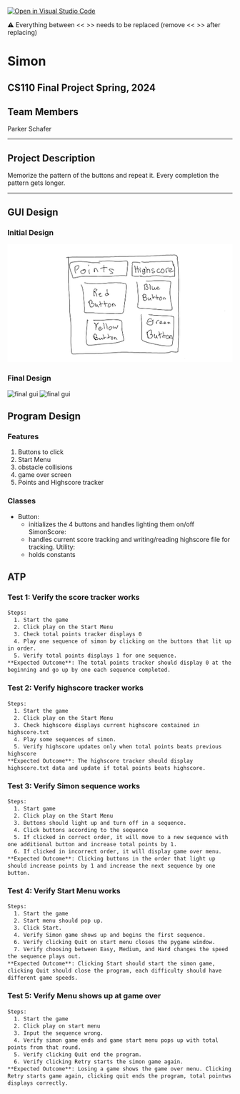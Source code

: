 [![Open in Visual Studio Code](https://classroom.github.com/assets/open-in-vscode-718a45dd9cf7e7f842a935f5ebbe5719a5e09af4491e668f4dbf3b35d5cca122.svg)](https://classroom.github.com/online_ide?assignment_repo_id=14587785&assignment_repo_type=AssignmentRepo)

:warning: Everything between << >> needs to be replaced (remove << >> after replacing)

# Simon
## CS110 Final Project  Spring, 2024

## Team Members

Parker Schafer

***

## Project Description

Memorize the pattern of the buttons and repeat it. Every completion the pattern gets longer.

***    

## GUI Design

### Initial Design

![initial gui](assets/gui.jpg)

### Final Design

![final gui](assets/finalgui.jpg)
![final gui](assets/finalgui2.jpg)

## Program Design

### Features

1. Buttons to click
2. Start Menu
3. obstacle collisions  
4. game over screen
5. Points and Highscore tracker

### Classes

- Button:
    - initializes the 4 buttons and handles lighting them on/off 
  SimonScore:
    - handles current score tracking and writing/reading highscore file for tracking.
  Utility:
    - holds constants

## ATP

### Test 1: Verify the score tracker works
    Steps:
      1. Start the game
      2. Click play on the Start Menu
      3. Check total points tracker displays 0
      4. Play one sequence of simon by clicking on the buttons that lit up in order.
      5. Verify total points displays 1 for one sequence.
    **Expected Outcome**: The total points tracker should display 0 at the beginning and go up by one each sequence completed.
### Test 2: Verify highscore tracker works
    Steps:
      1. Start the game
      2. Click play on the Start Menu
      3. Check highscore displays current highscore contained in highscore.txt
      4. Play some sequences of simon.
      5. Verify highscore updates only when total points beats previous highscore
    **Expected Outcome**: The highscore tracker should display highscore.txt data and update if total points beats highscore.
### Test 3: Verify Simon sequence works
    Steps:
      1. Start game
      2. Click play on the Start Menu
      3. Buttons should light up and turn off in a sequence.
      4. Click buttons according to the sequence
      5. If clicked in correct order, it will move to a new sequence with one additional button and increase total points by 1.
      6. If clicked in incorrect order, it will display game over menu.
    **Expected Outcome**: Clicking buttons in the order that light up should increase points by 1 and increase the next sequence by one button.
### Test 4: Verify Start Menu works
    Steps:
      1. Start the game
      2. Start menu should pop up.
      3. Click Start.
      4. Verify Simon game shows up and begins the first sequence.
      6. Verify clicking Quit on start menu closes the pygame window.
      7. Verify choosing between Easy, Medium, and Hard changes the speed the sequence plays out.
    **Expected Outcome**: Clicking Start should start the simon game, clicking Quit should close the program, each difficulty should have different game speeds.
### Test 5: Verify Menu shows up at game over
    Steps:
      1. Start the game
      2. Click play on start menu
      3. Input the sequence wrong.
      4. Verify simon game ends and game start menu pops up with total points from that round.
      5. Verify clicking Quit end the program.
      6. Verify clicking Retry starts the simon game again.
    **Expected Outcome**: Losing a game shows the game over menu. Clicking Retry starts game again, clicking quit ends the program, total pointws displays correctly. 


